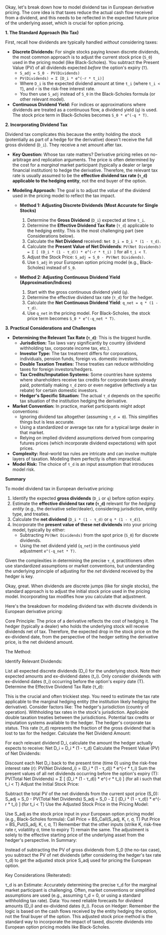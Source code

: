 Okay, let's break down how to model dividend tax in European derivative pricing. The core idea is that taxes reduce the actual cash flow received from a dividend, and this needs to be reflected in the expected future price of the underlying asset, which is crucial for option pricing.

**1. The Standard Approach (No Tax)**

First, recall how dividends are typically handled *without* considering taxes:

*   **Discrete Dividends:** For single stocks paying known discrete dividends, the most common approach is to adjust the current stock price (`S_0`) used in the pricing model (like Black-Scholes). You subtract the Present Value (PV) of all dividends expected *before* the option's expiry (`T`).
    *   `S_adj = S_0 - PV(Dividends)`
    *   `PV(Dividends) = Σ [D_i * e^(-r * t_i)]`
    *   Where `D_i` is the expected dividend amount at time `t_i` (where `t_i < T`), and `r` is the risk-free interest rate.
    *   You then use `S_adj` instead of `S_0` in the Black-Scholes formula (or other relevant model).
*   **Continuous Dividend Yield:** For indices or approximations where dividends are treated as a continuous flow, a dividend yield (`q`) is used. The stock price term in Black-Scholes becomes `S_0 * e^(-q * T)`.

**2. Incorporating Dividend Tax**

Dividend tax complicates this because the entity holding the stock (potentially as part of a hedge for the derivative) doesn't receive the full gross dividend (`D_i`). They receive a net amount after tax.

*   **Key Question:** Whose tax rate matters? Derivative pricing relies on no-arbitrage and replication arguments. The price is often determined by the cost for a *marginal* market participant (typically a dealer or large financial institution) to hedge the derivative. Therefore, the relevant tax rate is usually assumed to be the **effective dividend tax rate (`τ_d`) applicable to the hedging entity**, not the end buyer of the option.

*   **Modeling Approach:** The goal is to adjust the *value* of the dividend used in the pricing model to reflect the tax impact.

    *   **Method 1: Adjusting Discrete Dividends (Most Accurate for Single Stocks)**
        1.  Determine the **Gross Dividend** (`D_i`) expected at time `t_i`.
        2.  Determine the **Effective Dividend Tax Rate** (`τ_d`) applicable to the hedging entity. This is the most challenging part (see Considerations below).
        3.  Calculate the **Net Dividend** received: `Net D_i = D_i * (1 - τ_d)`.
        4.  Calculate the **Present Value of Net Dividends**: `PV(Net Dividends) = Σ [ (D_i * (1 - τ_d)) * e^(-r * t_i) ]` for all `t_i < T`.
        5.  Adjust the Stock Price: `S_adj = S_0 - PV(Net Dividends)`.
        6.  Use `S_adj` in your European option pricing model (e.g., Black-Scholes) instead of `S_0`.

    *   **Method 2: Adjusting Continuous Dividend Yield (Approximation/Indices)**
        1.  Start with the gross continuous dividend yield (`q`).
        2.  Determine the effective dividend tax rate (`τ_d`) for the hedger.
        3.  Calculate the **Net Continuous Dividend Yield**: `q_net = q * (1 - τ_d)`.
        4.  Use `q_net` in the pricing model. For Black-Scholes, the stock price term becomes `S_0 * e^(-q_net * T)`.

**3. Practical Considerations and Challenges**

*   **Determining the Relevant Tax Rate (`τ_d`)**: This is the biggest hurdle.
    *   **Jurisdiction:** Tax laws vary significantly by country (dividend withholding tax, corporate income tax, etc.).
    *   **Investor Type:** The tax treatment differs for corporations, individuals, pension funds, foreign vs. domestic investors.
    *   **Double Taxation Treaties:** These treaties can reduce withholding taxes for foreign investors/hedgers.
    *   **Tax Credits/Imputation Systems:** Some countries have systems where shareholders receive tax credits for corporate taxes already paid, potentially making `τ_d` zero or even negative (effectively a tax rebate) for certain domestic investors.
    *   **Hedger's Specific Situation:** The actual `τ_d` depends on the specific tax situation of the institution hedging the derivative.
*   **Market Convention:** In practice, market participants might adopt conventions:
    *   Ignoring dividend tax altogether (assuming `τ_d = 0`). This simplifies things but is less accurate.
    *   Using a standardized or average tax rate for a typical large dealer in that market.
    *   Relying on implied dividend assumptions derived from comparing futures prices (which incorporate dividend expectations) with spot prices.
*   **Complexity:** Real-world tax rules are intricate and can involve multiple layers of taxation. Modeling them perfectly is often impractical.
*   **Model Risk:** The choice of `τ_d` is an input assumption that introduces model risk.

**Summary**

To model dividend tax in European derivative pricing:

1.  Identify the expected **gross dividends** (`D_i` or `q`) before option expiry.
2.  Estimate the **effective dividend tax rate (`τ_d`)** relevant for the *hedging entity* (e.g., the derivative seller/dealer), considering jurisdiction, entity type, and treaties.
3.  Calculate the **net dividend** (`D_i * (1 - τ_d)` or `q * (1 - τ_d)`).
4.  Incorporate the **present value of these net dividends** into your pricing model, typically by either:
    *   Subtracting `PV(Net Dividends)` from the spot price (`S_0`) for discrete dividends.
    *   Using the net dividend yield (`q_net`) in the continuous yield adjustment `e^(-q_net * T)`.

Given the complexities in determining the precise `τ_d`, practitioners often use standardized assumptions or market conventions, but understanding the underlying principle of adjusting for the *net* dividend received by the hedger is key.

Okay, great. When dividends are discrete jumps (like for single stocks), the standard approach is to adjust the initial stock price used in the pricing model. Incorporating tax modifies how you calculate that adjustment.

Here's the breakdown for modeling dividend tax with discrete dividends in European derivative pricing:

Core Principle: The price of a derivative reflects the cost of hedging it. The hedger (typically a dealer) who holds the underlying stock will receive dividends net of tax. Therefore, the expected drop in the stock price on the ex-dividend date, from the perspective of the hedger setting the derivative price, is the net dividend amount.

The Method:

Identify Relevant Dividends:

List all expected discrete dividends (D_i) for the underlying stock.
Note their expected amounts and ex-dividend dates (t_i).
Only consider dividends with ex-dividend dates (t_i) occurring before the option's expiry date (T).
Determine the Effective Dividend Tax Rate (τ_d):

This is the crucial and often trickiest step. You need to estimate the tax rate applicable to the marginal hedging entity (the institution likely hedging the derivative).
Consider factors like:
The hedger's jurisdiction (country of operation).
Withholding tax rates in the stock's jurisdiction.
Applicable double taxation treaties between the jurisdictions.
Potential tax credits or imputation systems available to the hedger.
The hedger's corporate tax status.
This rate (τ_d) represents the fraction of the gross dividend that is lost to tax for the hedger.
Calculate the Net Dividend Amount:

For each relevant dividend D_i, calculate the amount the hedger actually expects to receive: Net D_i = D_i * (1 - τ_d)
Calculate the Present Value (PV) of Net Dividends:

Discount each Net D_i back to the present time (time 0) using the risk-free interest rate (r): PV(Net Dividend_i) = (D_i * (1 - τ_d)) * e^(-r * t_i)
Sum the present values of all net dividends occurring before the option's expiry (T): PV(Total Net Dividends) = Σ [ (D_i * (1 - τ_d)) * e^(-r * t_i) ] (for all i such that t_i < T)
Adjust the Initial Stock Price:

Subtract the total PV of the net dividends from the current spot price (S_0): S_adj = S_0 - PV(Total Net Dividends) S_adj = S_0 - Σ [ (D_i * (1 - τ_d)) * e^(-r * t_i) ] (for t_i < T)
Use the Adjusted Stock Price in the Pricing Model:

Use S_adj as the stock price input in your European option pricing model (e.g., Black-Scholes formula):
Call Price = BS_Call(S_adj, K, r, σ, T)
Put Price = BS_Put(S_adj, K, r, σ, T)
Remember that the other inputs (strike K, risk-free rate r, volatility σ, time to expiry T) remain the same. The adjustment is solely to the effective starting price of the underlying asset from the hedger's perspective.
In Summary:

Instead of subtracting the PV of gross dividends from S_0 (the no-tax case), you subtract the PV of net dividends (after considering the hedger's tax rate τ_d) to get the adjusted stock price S_adj used for pricing the European option.

Key Considerations (Reiterated):

τ_d is an Estimate: Accurately determining the precise τ_d for the marginal market participant is challenging. Often, market conventions or simplified assumptions are used (e.g., assuming τ_d = 0, or using a standard withholding tax rate).
Data: You need reliable forecasts for dividend amounts (D_i) and ex-dividend dates (t_i).
Focus on Hedger: Remember the logic is based on the cash flows received by the entity hedging the option, not the final buyer of the option.
This adjusted stock price method is the standard way to incorporate the impact of taxed, discrete dividends into European option pricing models like Black-Scholes.
